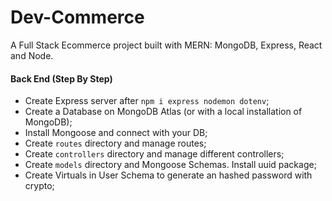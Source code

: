 # Dev-Commerce

A Full Stack Ecommerce project built with MERN: MongoDB, Express, React and Node.

#### Back End (Step By Step)

* Create Express server after `npm i express nodemon dotenv`;
* Create a Database on MongoDB Atlas (or with a local installation of MongoDB);
* Install Mongoose and connect with your DB;
* Create `routes` directory and manage routes;
* Create `controllers` directory and manage different controllers;
* Create `models` directory and Mongoose Schemas. Install uuid package;
* Create Virtuals in User Schema to generate an hashed password with crypto;